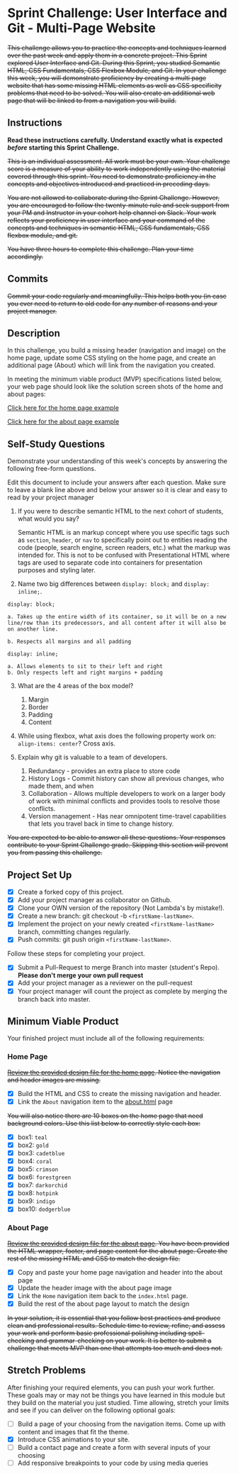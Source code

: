 # Sprint Challenge: User Interface and Git - Multi-Page Website

~~This challenge allows you to practice the concepts and techniques learned over the past week and apply them in a concrete project. This Sprint explored User Interface and Git. During this Sprint, you studied Semantic HTML, CSS Fundamentals, CSS Flexbox Module, and Git. In your challenge this week, you will demonstrate proficiency by creating a multi page website that has some missing HTML elements as well as CSS specificity problems that need to be solved. You will also create an additional web page that will be linked to from a navigation you will build.~~

## Instructions

**Read these instructions carefully. Understand exactly what is expected _before_ starting this Sprint Challenge.**

~~This is an individual assessment. All work must be your own. Your challenge score is a measure of your ability to work independently using the material covered through this sprint. You need to demonstrate proficiency in the concepts and objectives introduced and practiced in preceding days.~~

~~You are not allowed to collaborate during the Sprint Challenge. However, you are encouraged to follow the twenty-minute rule and seek support from your PM and Instructor in your cohort help channel on Slack. Your work reflects your proficiency in user interface and your command of the concepts and techniques in semantic HTML, CSS fundamentals, CSS flexbox module, and git.~~

~~You have three hours to complete this challenge. Plan your time accordingly.~~

## Commits

~~Commit your code regularly and meaningfully. This helps both you (in case you ever need to return to old code for any number of reasons and your project manager.~~

## Description

In this challenge, you build a missing header (navigation and image) on the home page, update some CSS styling on the home page, and create an additional page (About) which will link from the navigation you created.

In meeting the minimum viable product (MVP) specifications listed below, your web page should look like the solution screen shots of the home and about pages:

[Click here for the home page example](https://tk-assets.lambdaschool.com/39a49225-8ac9-43da-aa90-514fd60ae99a_sprint-challenge-ui-home-example.png)

[Click here for the about page example](https://tk-assets.lambdaschool.com/ede1bb1a-63ff-4801-8c02-3efa2f603190_sprint-challenge-ui-about-example.png)

## Self-Study Questions

Demonstrate your understanding of this week's concepts by answering the following free-form questions.

Edit this document to include your answers after each question. Make sure to leave a blank line above and below your answer so it is clear and easy to read by your project manager

1. If you were to describe semantic HTML to the next cohort of students, what would you say?

   Semantic HTML is an markup concept where you use specific tags such as `section`, `header`, or `nav` to specifically point out to entities reading the code (people, search engine, screen readers, etc.) what the markup was intended for. This is not to be confused with Presentational HTML where tags are used to separate code into containers for presentation purposes and styling later.

2. Name two big differences between `display: block;` and `display: inline;`.

`display: block;`

    a. Takes up the entire width of its container, so it will be on a new line/row than its predecessors, and all content after it will also be on another line.

    b. Respects all margins and all padding

`display: inline;`

    a. Allows elements to sit to their left and right
    b. Only respects left and right margins + padding

3. What are the 4 areas of the box model?

   1. Margin
   2. Border
   3. Padding
   4. Content

4. While using flexbox, what axis does the following property work on: `align-items: center`?
   Cross axis.

5. Explain why git is valuable to a team of developers.
   1. Redundancy - provides an extra place to store code
   2. History Logs - Commit history can show all previous changes, who made them, and when
   3. Collaboration - Allows multiple developers to work on a larger body of work with minimal conflicts and provides tools to resolve those conflicts.
   4. Version management - Has near omnipotent time-travel capabilities that lets you travel back in time to change history.

~~You are expected to be able to answer all these questions. Your responses contribute to your Sprint Challenge grade. Skipping this section _will_ prevent you from passing this challenge.~~

## Project Set Up

- [x] Create a forked copy of this project.
- [x] Add your project manager as collaborator on Github.
- [x] Clone your OWN version of the repository (Not Lambda's by mistake!).
- [x] Create a new branch: git checkout -b `<firstName-lastName>`.
- [x] Implement the project on your newly created `<firstName-lastName>` branch, committing changes regularly.
- [x] Push commits: git push origin `<firstName-lastName>`.

Follow these steps for completing your project.

- [x] Submit a Pull-Request to merge <firstName-lastName> Branch into master (student's Repo). **Please don't merge your own pull request**
- [x] Add your project manager as a reviewer on the pull-request
- [x] Your project manager will count the project as complete by merging the branch back into master.

## Minimum Viable Product

Your finished project must include all of the following requirements:

### Home Page

~~[Review the provided design file for the home page](design-files/home.png). Notice the navigation and header images are missing.~~

- [x] Build the HTML and CSS to create the missing navigation and header.
- [x] Link the `About` navigation item to the [about.html](about.html) page

~~You will also notice there are 10 boxes on the home page that need background colors. Use this list below to correctly style each box:~~

- [x] box1: `teal`
- [x] box2: `gold`
- [x] box3: `cadetblue`
- [x] box4: `coral`
- [x] box5: `crimson`
- [x] box6: `forestgreen`
- [x] box7: `darkorchid`
- [x] box8: `hotpink`
- [x] box9: `indigo`
- [x] box10: `dodgerblue`

### About Page

~~[Review the provided design file for the about page](design-files/about.png). You have been provided the HTML wrapper, footer, and page content for the about page. Create the rest of the missing HTML and CSS to match the design file.~~

- [x] Copy and paste your home page navigation and header into the about page
- [x] Update the header image with the about page image
- [x] Link the `Home` navigation item back to the `index.html` page.
- [x] Build the rest of the about page layout to match the design

~~In your solution, it is essential that you follow best practices and produce clean and professional results. Schedule time to review, refine, and assess your work and perform basic professional polishing including spell-checking and grammar-checking on your work. It is better to submit a challenge that meets MVP than one that attempts too much and does not.~~

## Stretch Problems

After finishing your required elements, you can push your work further. These goals may or may not be things you have learned in this module but they build on the material you just studied. Time allowing, stretch your limits and see if you can deliver on the following optional goals:

- [ ] Build a page of your choosing from the navigation items. Come up with content and images that fit the theme.
- [x] Introduce CSS animations to your site.
- [ ] Build a contact page and create a form with several inputs of your choosing
- [ ] Add responsive breakpoints to your code by using media queries

